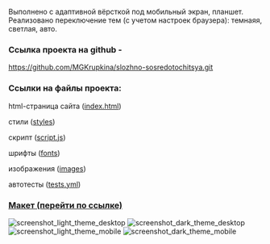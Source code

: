 Выполнено с адаптивной вёрсткой под мобильный экран, планшет. 
Реализовано переключение тем (с учетом настроек браузера): темнаяя, светлая, авто.

<h3>Ссылка проекта на github - </h3>

https://github.com/MGKrupkina/slozhno-sosredotochitsya.git

<h3>Ссылки на файлы проекта:</h3>

html-страница сайта (<a href="https://github.com/MGKrupkina/slozhno-sosredotochitsya/blob/main/index.html" target="_blank">index.html</a>)

стили (<a href="https://github.com/MGKrupkina/slozhno-sosredotochitsya/tree/main/styles" target="_blank">styles</a>)

скрипт (<a href="https://github.com/MGKrupkina/slozhno-sosredotochitsya/blob/main/scripts/script.js" target="_blank">script.js</a>)

шрифты (<a href="https://github.com/MGKrupkina/slozhno-sosredotochitsya/tree/main/fonts" target="_blank">fonts</a>)

изображения (<a href="https://github.com/MGKrupkina/slozhno-sosredotochitsya/tree/main/images" target="_blank">images</a>)

автотесты (<a href="https://github.com/MGKrupkina/slozhno-sosredotochitsya/blob/main/.github/workflows/tests.yml" target="_blank">tests.yml</a>)

<h3><a href="https://www.figma.com/file/lCqDbWjgllgJtb2hmCqfyX/%236-Сложно-сосредоточиться?node-id=0%3A1&mode=dev" target="_blank">Макет (перейти по ссылке)</a></h3>



![screenshot_light_theme_desktop](https://github.com/MGKrupkina/slozhno-sosredotochitsya/assets/145542673/d2545862-6d90-41db-985a-b150a8464e79)
![screenshot_dark_theme_desktop](https://github.com/MGKrupkina/slozhno-sosredotochitsya/assets/145542673/57f85b30-dd4c-48cd-84ed-69402aec6868)
![screenshot_light_theme_mobile](https://github.com/MGKrupkina/slozhno-sosredotochitsya/assets/145542673/41502e2b-a643-462c-b2c8-299c3cd0e8e0)
![screenshot_dark_theme_mobile](https://github.com/MGKrupkina/slozhno-sosredotochitsya/assets/145542673/ecb5c642-a864-407a-bd2d-3c08a583c2d1)
